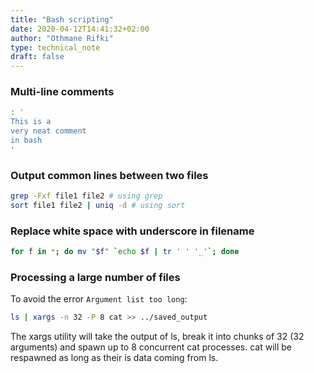 ```yaml
---
title: "Bash scripting"
date: 2020-04-12T14:41:32+02:00
author: "Othmane Rifki"
type: technical_note
draft: false
---
```

### Multi-line comments

``` bash
: '
This is a
very neat comment
in bash
'
```

### Output common lines between two files

``` bash 
grep -Fxf file1 file2 # using grep
sort file1 file2 | uniq -d # using sort
```

### Replace white space with underscore in filename
``` bash 
for f in *; do mv "$f" `echo $f | tr ' ' '_'`; done
```

### Processing a large number of files
To avoid the error `Argument list too long`:
``` bash 
ls | xargs -n 32 -P 8 cat >> ../saved_output
```
The xargs utility will take the output of ls, break it into chunks of 32 (32 arguments) and spawn up to 8 concurrent cat processes.  cat will be respawned  as long as their is data coming from ls.
